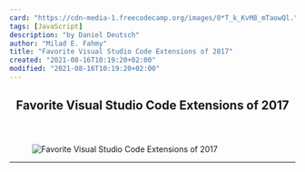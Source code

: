 ```yaml
---
card: "https://cdn-media-1.freecodecamp.org/images/0*T_k_KvM8_mTaowQl."
tags: [JavaScript]
description: "by Daniel Deutsch"
author: "Milad E. Fahmy"
title: "Favorite Visual Studio Code Extensions of 2017"
created: "2021-08-16T10:19:20+02:00"
modified: "2021-08-16T10:19:20+02:00"
---
```

<div class="site-wrapper">
<main id="site-main" class="site-main outer">
<div class="inner">
<article class="post-full post tag-javascript tag-vscode tag-visual-studio tag-editor tag-web-development ">
<header class="post-full-header">
<h1 class="post-full-title">Favorite Visual Studio Code Extensions of 2017</h1>
</header>
<figure class="post-full-image">
<picture>
<source media="(max-width: 700px)" sizes="1px" srcset="data:image/gif;base64,R0lGODlhAQABAIAAAAAAAP///yH5BAEAAAAALAAAAAABAAEAAAIBRAA7 1w">
<source media="(min-width: 701px)" sizes="(max-width: 800px) 400px,
(max-width: 1170px) 700px,
1400px" srcset="https://cdn-media-1.freecodecamp.org/images/0*T_k_KvM8_mTaowQl. 300w,
https://cdn-media-1.freecodecamp.org/images/0*T_k_KvM8_mTaowQl. 600w,
https://cdn-media-1.freecodecamp.org/images/0*T_k_KvM8_mTaowQl. 1000w,
https://cdn-media-1.freecodecamp.org/images/0*T_k_KvM8_mTaowQl. 2000w">
<img onerror="this.style.display='none'" src="https://cdn-media-1.freecodecamp.org/images/0*T_k_KvM8_mTaowQl." alt="Favorite Visual Studio Code Extensions of 2017">
</picture>
</figure>
<section class="post-full-content">
<div class="post-content medium-migrated-article">
</div>
<hr>
</section>
</article>
</div>
</main>
</div>
<!-- Google Tag Manager (noscript) -->
<!-- End Google Tag Manager (noscript) -->

